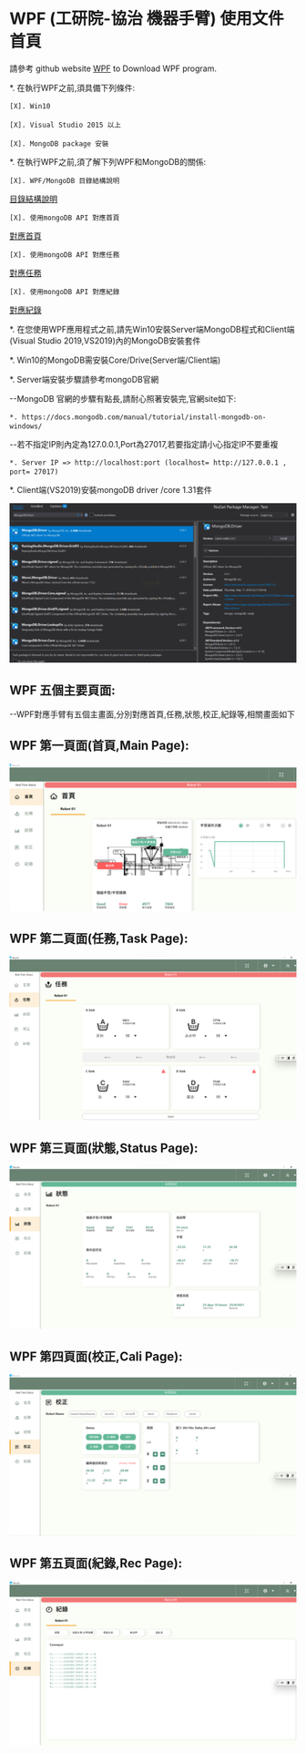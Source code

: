 # WPF (工研院-協治 機器手臂) 使用文件首頁
請參考 github website [WPF](https://github.com/gilbert-sun/Recycle_1.7.git/) to Download WPF program.


*. 在執行WPF之前,須具備下列條件:

    [X]. Win10
    
    [X]. Visual Studio 2015 以上
    
    [X]. MongoDB package 安裝


*. 在執行WPF之前,須了解下列WPF和MongoDB的關係:

    [X]. WPF/MongoDB 目錄結構說明

[目錄結構說明](http://localhost:8080/articles/intro.html)

    [X]. 使用mongoDB API 對應首頁
[對應首頁](http://localhost:8080/articles/intro2.html)

    [X]. 使用mongoDB API 對應任務

[對應任務](http://localhost:8080/articles/intro3.html)

    [X]. 使用mongoDB API 對應紀錄

[對應紀錄](http://localhost:8080/articles/intro4.html)



*. 在您使用WPF應用程式之前,請先Win10安裝Server端MongoDB程式和Client端(Visual Studio 2019,VS2019)內的MongoDB安裝套件 


*. Win10的MongoDB需安裝Core/Drive(Server端/Client端)


*. Server端安裝步驟請參考mongoDB官網

--MongoDB 官網的步驟有點長,請耐心照著安裝完,官網site如下:

    *. https://docs.mongodb.com/manual/tutorial/install-mongodb-on-windows/

--若不指定IP則內定為127.0.0.1,Port為27017,若要指定請小心指定IP不要重複
    
    *. Server IP => http://localhost:port (localhost= http://127.0.0.1 , port= 27017)


*. Client端(VS2019)安裝mongoDB driver /core 1.31套件

![img5.png](./Images/img5.png)



## WPF 五個主要頁面:
--WPF對應手臂有五個主畫面,分別對應首頁,任務,狀態,校正,紀錄等,相關畫面如下

## WPF 第一頁面(首頁,Main Page):
![img.png](./Images/img.png)
## WPF 第二頁面(任務,Task Page):
![img1.png](./Images/img1.png)
## WPF 第三頁面(狀態,Status Page):
![img2.png](./Images/img2.png)
## WPF 第四頁面(校正,Cali Page):
![img3.png](./Images/img3.png)
## WPF 第五頁面(紀錄,Rec Page):
![img4.png](./Images/img4.png)



